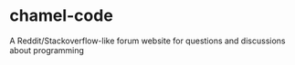 # chamel-code
A Reddit/Stackoverflow-like forum website for questions and discussions about programming
